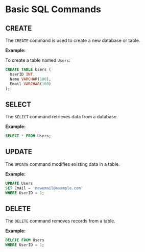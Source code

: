 # Basic SQL Commands

## CREATE

The `CREATE` command is used to create a new database or table.

**Example:**

To create a table named `Users`:

```sql
CREATE TABLE Users (
  UserID INT,
  Name VARCHAR(100),
  Email VARCHAR(100)
);
```
## SELECT

The `SELECT` command retrieves data from a database.

**Example:**

```sql
SELECT * FROM Users;
```
## UPDATE

The `UPDATE` command modifies existing data in a table.

**Example:**

```sql
UPDATE Users
SET Email = 'newemail@example.com'
WHERE UserID = 1;
```
## DELETE

The `DELETE` command removes records from a table.

**Example:**

```sql
DELETE FROM Users
WHERE UserID = 1;
```

